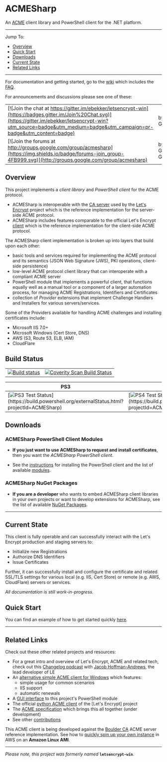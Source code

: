 # ACMESharp

An [ACME](https://github.com/letsencrypt/acme-spec) client library and PowerShell client for the .NET platform.

---

Jump To:
* [Overview](#overview)
* [Quick Start](https://github.com/ebekker/ACMESharp/wiki/Quick-Start)
* [Downloads](#downloads)
* [Current State](#current-state)
* [Related Links](#related-links)

---

For documentation and getting started, go to the [wiki](https://github.com/ebekker/ACMESharp/wiki) which includes the [FAQ](https://github.com/ebekker/ACMESharp/wiki/FAQ).

For announcements and discussions please see one of these:

| | |
|-|-|
| [![Join the chat at https://gitter.im/ebekker/letsencrypt-win](https://badges.gitter.im/Join%20Chat.svg)](https://gitter.im/ebekker/letsencrypt-win?utm_source=badge&utm_medium=badge&utm_campaign=pr-badge&utm_content=badge) | by Gitter |
| [![Join the forums at http://groups.google.com/group/acmesharp](https://img.shields.io/badge/forums-join_group-4FB999.svg)](http://groups.google.com/group/acmesharp) | by Google Groups |


## Overview

This project implements a *client library* and *PowerShell client* for the ACME protocol.
* ACMESharp is interoperable with the [CA server](https://github.com/letsencrypt/boulder) used by the [Let's Encrypt](https://letsencrypt.org/) project which is the reference implementation for the server-side ACME protocol.
* ACMESharp includes features comparable to the official Let's Encrypt [client](https://github.com/letsencrypt/letsencrypt) which is the reference implementation for the client-side ACME protocol.

The ACMESharp client implementation is broken up into layers that build upon each other:
* basic tools and services required for implementing the ACME protocol and its semantics (JSON Web Signature (JWS), PKI operations, client-side persistence)
* low-level ACME protocol client library that can interoperate with a compliant ACME server
* PowerShell module that implements a powerful client, that functions equally well as a manual tool or a component of a larger automation process, for managing ACME Registrations, Identifiers and Certificates
* collection of *Provider* extensions that implement Challenge Handlers and Installers for various servers/services.

Some of the Providers available for handling ACME challenges and installing certificates include:
* Microsoft IIS 7.0+
* Microsoft Windows (Cert Store, DNS)
* AWS (S3, Route 53, ELB, IAM)
* CloudFlare

## Build Status

| | |
|-|-|
| [![Build status](https://ci.appveyor.com/api/projects/status/0knwrhni528xi2rs?svg=true)](https://ci.appveyor.com/project/ebekker/acmesharp) | <a href="https://scan.coverity.com/projects/acmesharp"><img alt="Coverity Scan Build Status" src="https://scan.coverity.com/projects/7030/badge.svg"/></a> |

| PS3 | PS4 | PS5 |
|-|-|-|
| [![PS3 Test Status](https://build.powershell.org/app/rest/builds/buildType:\(id:ACMESharp_InstallTestOnPs3\)/statusIcon.svg)](https://build.powershell.org/externalStatus.html?projectId=ACMESharp) | [![PS4 Test Status](https://build.powershell.org/app/rest/builds/buildType:\(id:ACMESharp_InstallTestOnPs4\)/statusIcon.svg)](https://build.powershell.org/externalStatus.html?projectId=ACMESharp) | [![PS5 Test Status](https://build.powershell.org/app/rest/builds/buildType:\(id:ACMESharp_InstallTestOnPs5\)/statusIcon.svg)](https://build.powershell.org/externalStatus.html?projectId=ACMESharp) |

## Downloads

### ACMESharp PowerShell Client Modules

* **If you just want to use ACMESharp to request and install certificates**,
then you want the *ACMESharp PowerShell client*.

* See the
[instructions](https://github.com/ebekker/ACMESharp/wiki/%5BWIP%5D-Installation:-ACMESharp-PowerShell-client)
for installing the PowerShell client and the list of available
[modules](https://github.com/ebekker/ACMESharp/wiki/%5BWIP%5D-Downloads:-PowerShell-Modules).

### ACMESharp NuGet Packages

* **If you are a developer** who wants to embed ACMESharp client libraries in your
own projects or want to develop extensions for ACMESharp, see the list of available
[NuGet Packages](https://github.com/ebekker/ACMESharp/wiki/%5BWIP%5D-Downloads:-NuGet-Packages).

---

## Current State

This client is fully operable and can successfully interact with the Let's Encrypt production and staging servers to:
* Initialize new Registrations
* Authorize DNS Identifiers
* Issue Certificates

Further, it can successfully install and configure the certificate and related SSL/TLS settings for various local (e.g. IIS, Cert Store) or remote (e.g. AWS, CloudFlare) servers or services.

*All documentation is still work-in-progress.*

## Quick Start

You can find an example of how to get started quickly [here](https://github.com/ebekker/ACMESharp/wiki/Quick-Start).

---

## Related Links

Check out these other related projects and resources:
* For a great intro and overview of Let's Encrypt, ACME and related tech, check out this [Changelog podcast](https://changelog.com/podcast/243) with [Jacob Hoffman-Andrews](https://github.com/jsha), the lead developer of LE
* An [alternative simple ACME client for Windows](https://github.com/Lone-Coder/letsencrypt-win-simple) which features:
  * simple usage for common scenarios
  * IIS support
  * automatic renewals
* A [GUI interface](https://github.com/webprofusion/Certify) to this project's PowerShell module
* The official [python ACME client](https://github.com/letsencrypt/letsencrypt) of the [Let's Encrypt] project
* The [ACME specification](https://github.com/ietf-wg-acme/acme) which brings this all together (under development)
* See other [contributions](https://github.com/ebekker/ACMESharp/wiki/Contributions)

This ACME client is being developed against the [Boulder CA](https://github.com/letsencrypt/boulder) ACME server reference implementation.  See how to [quickly spin up your own instance](https://github.com/ebekker/ACMESharp/wiki/Setup-Boulder-CA-on-Amazon-Linux) in AWS on an **Amazon Linux AMI**.

---

*Please note, this project was formerly named* **`letsencrypt-win`**.
